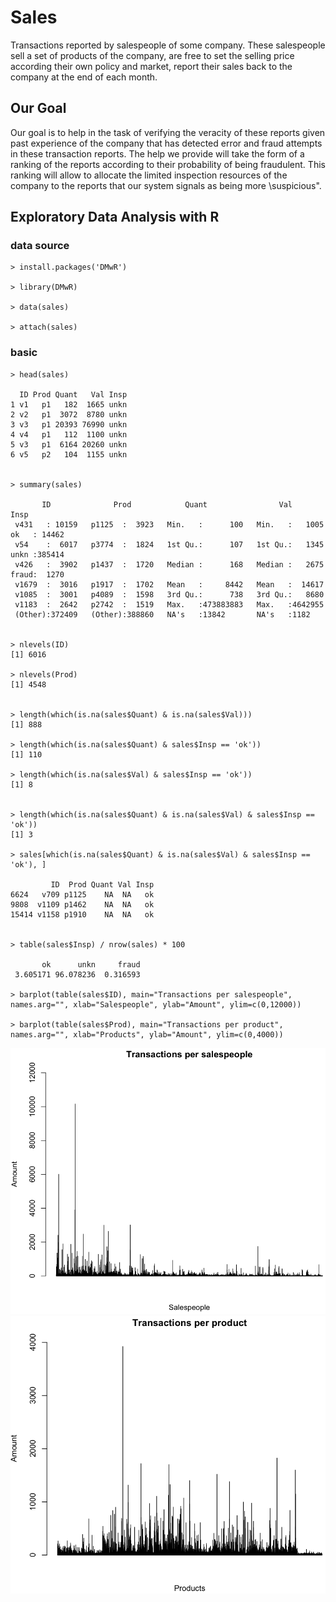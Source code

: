 # Sales

Transactions reported by salespeople of some company. These salespeople sell a set of products of the company, are free to set the selling price according their own policy and market, report their sales back to the company at the end of each month.

## Our Goal

Our goal is to help in the task of verifying the veracity of these reports given past experience of the company that has detected error and fraud attempts in these transaction reports. The help we provide will take the form of a ranking of the reports according to their probability of being fraudulent. This ranking will allow to allocate the limited inspection resources of the company to the reports that our system signals as being more \suspicious".

## Exploratory Data Analysis with R

### data source
~~~
> install.packages('DMwR')

> library(DMwR)

> data(sales)

> attach(sales)
~~~

### basic
~~~
> head(sales)

  ID Prod Quant   Val Insp
1 v1   p1   182  1665 unkn
2 v2   p1  3072  8780 unkn
3 v3   p1 20393 76990 unkn
4 v4   p1   112  1100 unkn
5 v3   p1  6164 20260 unkn
6 v5   p2   104  1155 unkn


> summary(sales)

       ID              Prod            Quant                Val             Insp       
 v431   : 10159   p1125  :  3923   Min.   :      100   Min.   :   1005   ok   : 14462  
 v54    :  6017   p3774  :  1824   1st Qu.:      107   1st Qu.:   1345   unkn :385414  
 v426   :  3902   p1437  :  1720   Median :      168   Median :   2675   fraud:  1270  
 v1679  :  3016   p1917  :  1702   Mean   :     8442   Mean   :  14617                 
 v1085  :  3001   p4089  :  1598   3rd Qu.:      738   3rd Qu.:   8680                 
 v1183  :  2642   p2742  :  1519   Max.   :473883883   Max.   :4642955                 
 (Other):372409   (Other):388860   NA's   :13842       NA's   :1182                    


> nlevels(ID)
[1] 6016

> nlevels(Prod)
[1] 4548


> length(which(is.na(sales$Quant) & is.na(sales$Val)))
[1] 888

> length(which(is.na(sales$Quant) & sales$Insp == 'ok'))
[1] 110

> length(which(is.na(sales$Val) & sales$Insp == 'ok'))
[1] 8


> length(which(is.na(sales$Quant) & is.na(sales$Val) & sales$Insp == 'ok'))
[1] 3

> sales[which(is.na(sales$Quant) & is.na(sales$Val) & sales$Insp == 'ok'), ]

         ID  Prod Quant Val Insp
6624   v709 p1125    NA  NA   ok
9808  v1109 p1462    NA  NA   ok
15414 v1158 p1910    NA  NA   ok


> table(sales$Insp) / nrow(sales) * 100 

       ok      unkn     fraud 
 3.605171 96.078236  0.316593 

> barplot(table(sales$ID), main="Transactions per salespeople", names.arg="", xlab="Salespeople", ylab="Amount", ylim=c(0,12000))

> barplot(table(sales$Prod), main="Transactions per product", names.arg="", xlab="Products", ylab="Amount", ylim=c(0,4000))
~~~

![sales_ID](sales_ID.png)
![sales_Prod](sales_Prod.png)





